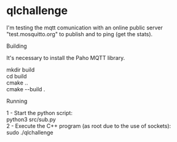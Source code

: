 # qlchallenge

I'm testing the mqtt comunication with an online public server "test.mosquitto.org" to publish and to ping (get the stats).

Building

It's necessary to install the Paho MQTT library.

mkdir build  
cd build  
cmake ..  
cmake --build .  

Running

1 - Start the python script:  
python3 src/sub.py  
2 - Execute the C++ program (as root due to the use of sockets):  
sudo ./qlchallenge
